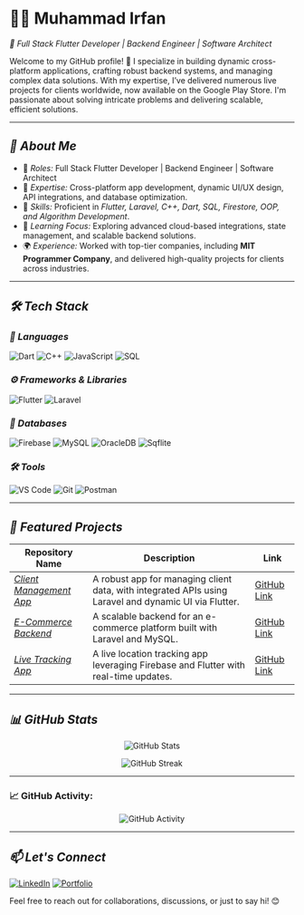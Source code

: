 # 👨‍💻 Muhammad Irfan  
*🎯 Full Stack Flutter Developer | Backend Engineer | Software Architect*

Welcome to my GitHub profile! 🚀 I specialize in building dynamic cross-platform applications, crafting robust backend systems, and managing complex data solutions. With my expertise, I’ve delivered numerous live projects for clients worldwide, now available on the Google Play Store. I'm passionate about solving intricate problems and delivering scalable, efficient solutions.

---

## *🧐 About Me*  
- 💼 *Roles:* Full Stack Flutter Developer | Backend Engineer | Software Architect  
- 🎨 *Expertise:* Cross-platform app development, dynamic UI/UX design, API integrations, and database optimization.  
- 🔧 *Skills:* Proficient in *Flutter, Laravel, C++, Dart, SQL, Firestore, OOP, and Algorithm Development*.  
- 🌱 *Learning Focus:* Exploring advanced cloud-based integrations, state management, and scalable backend solutions.  
- 🌍 *Experience:* Worked with top-tier companies, including **MIT Programmer Company**, and delivered high-quality projects for clients across industries.

---

## *🛠 Tech Stack*

### *🚀 Languages*
![Dart](https://img.shields.io/badge/-Dart-0175C2?style=for-the-badge&logo=dart&logoColor=white)
![C++](https://img.shields.io/badge/-C++-00599C?style=for-the-badge&logo=cplusplus&logoColor=white)
![JavaScript](https://img.shields.io/badge/-JavaScript-F7DF1E?style=for-the-badge&logo=javascript&logoColor=black)
![SQL](https://img.shields.io/badge/-SQL-003B57?style=for-the-badge&logo=postgresql&logoColor=white)

### *⚙ Frameworks & Libraries*
![Flutter](https://img.shields.io/badge/-Flutter-02569B?style=for-the-badge&logo=flutter&logoColor=white)
![Laravel](https://img.shields.io/badge/-Laravel-FF2D20?style=for-the-badge&logo=laravel&logoColor=white)

### *📂 Databases*
![Firebase](https://img.shields.io/badge/-Firebase-FFCA28?style=for-the-badge&logo=firebase&logoColor=black)
![MySQL](https://img.shields.io/badge/-MySQL-4479A1?style=for-the-badge&logo=mysql&logoColor=white)
![OracleDB](https://img.shields.io/badge/-OracleDB-F80000?style=for-the-badge&logo=oracle&logoColor=white)
![Sqflite](https://img.shields.io/badge/-Sqflite-6DB33F?style=for-the-badge&logo=sqlite&logoColor=white)

### *🛠 Tools*
![VS Code](https://img.shields.io/badge/-VSCode-007ACC?style=for-the-badge&logo=visual-studio-code)
![Git](https://img.shields.io/badge/-Git-F05032?style=for-the-badge&logo=git&logoColor=white)
![Postman](https://img.shields.io/badge/-Postman-FF6C37?style=for-the-badge&logo=postman&logoColor=white)

---

## *🚀 Featured Projects*

| Repository Name                | Description                                      | Link |
|--------------------------------|--------------------------------------------------|------|
| *[Client Management App](#)*  | A robust app for managing client data, with integrated APIs using Laravel and dynamic UI via Flutter. | [GitHub Link](#) |
| *[E-Commerce Backend](#)*     | A scalable backend for an e-commerce platform built with Laravel and MySQL. | [GitHub Link](#) |
| *[Live Tracking App](#)*      | A live location tracking app leveraging Firebase and Flutter with real-time updates. | [GitHub Link](#) |

---

## *📊 GitHub Stats*
<p align="center">
  <img src="https://github-readme-stats.vercel.app/api?username=muhammad-irfan&show_icons=true&theme=dark" alt="GitHub Stats">
</p>

<p align="center">
  <img src="https://github-readme-streak-stats.herokuapp.com/?user=muhammad-irfan&theme=dark" alt="GitHub Streak">
</p>

---

### 📈 GitHub Activity:
<p align="center">
  <img src="https://github-readme-activity-graph.vercel.app/graph?username=muhammad-irfan&theme=react&hide_border=true" alt="GitHub Activity">
</p>

---

## *📫 Let's Connect*
[![LinkedIn](https://img.shields.io/badge/-LinkedIn-blue?style=flat-square&logo=LinkedIn&logoColor=white)](https://www.linkedin.com/in/irfan-gill/) 
[![Portfolio](https://img.shields.io/badge/-Portfolio-yellow?style=flat-square&logo=Internet-Explorer&logoColor=white)](https://staff.mitprogrammer.com/irfan_gill)


Feel free to reach out for collaborations, discussions, or just to say hi! 😊
